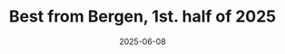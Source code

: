 ---
description: A collection of my fifteen favourite photos from Bergen in the 1st. half of 2025
featured_image: 241201.jpg
menus: "main"
sort_by: Name # Exif.Date
#sort_order: asc
title: Best from Bergen, 1st. half of 2025
date: 2025-06-08
keywords: [Bergen, "2024"]
#type: gallery
weight: 6
resources:
  - src: 250107.jpg
    title: Silhouette by old wharf - January
  - src: 250202.jpg
    title: Bar street for chilling - not partying - February
  - src: 250203.jpg
    title: Yes, it is cold and this girl knows it! - February
  - src: 250206.jpg
    title: Light rail in center of town - February
  - src: 250213.jpg
    title: Big balls - February
  - src: 250308.jpg
    title: Good woofie - March
  - src: 250315.jpg
    title: Old bike that's been locked to that fence for ages - March
  - src: 250401.jpg
    title: Toddler balancing act - April
  - src: 250414.jpg
    title: The old stock exchange at night - April
  - src: 250505.jpg
    title: Woofies getting wet - May
  - src: 250506.jpg
    title: Sandviken sunset - May
  - src: 250512.jpg
    title: Windy angel - May
  - src: 250601.jpg
    title: Vertical lines - June
  - src: 250606.jpg
    title: Fishmarket by night - June
  - src: 250614.jpg
    title: Facade Fixing - June
params:
  theme: dark
---